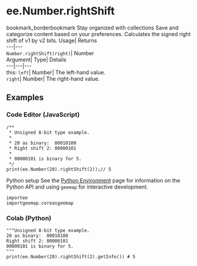  
#  ee.Number.rightShift
bookmark_borderbookmark Stay organized with collections  Save and categorize content based on your preferences. 
Calculates the signed right shift of v1 by v2 bits. 
Usage| Returns  
---|---  
`Number.rightShift(right)`| Number  
Argument| Type| Details  
---|---|---  
this: `left`| Number| The left-hand value.  
`right`| Number| The right-hand value.  
## Examples
### Code Editor (JavaScript)
```
/**
 * Unsigned 8-bit type example.
 *
 * 20 as binary:  00010100
 * Right shift 2: 00000101
 *
 * 00000101 is binary for 5.
 */
print(ee.Number(20).rightShift(2));// 5
```
Python setup
See the [ Python Environment](https://developers.google.com/earth-engine/guides/python_install) page for information on the Python API and using `geemap` for interactive development.
```
importee
importgeemap.coreasgeemap
```

### Colab (Python)
```
"""Unsigned 8-bit type example.
20 as binary:  00010100
Right shift 2: 00000101
00000101 is binary for 5.
"""
print(ee.Number(20).rightShift(2).getInfo()) # 5
```

